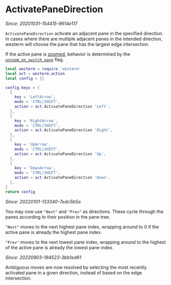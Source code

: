# ActivatePaneDirection

*Since: 20201031-154415-9614e117*

`ActivatePaneDirection` activate an adjacent pane in the specified direction.
In cases where there are multiple adjacent panes in the intended direction,
wezterm will choose the pane that has the largest edge intersection.

If the active pane is [zoomed](TogglePaneZoomState.md), behavior is determined
by the [`unzoom_on_switch_pane`](../config/unzoom_on_switch_pane.md) flag. 

```lua
local wezterm = require 'wezterm'
local act = wezterm.action
local config = {}

config.keys = {
  {
    key = 'LeftArrow',
    mods = 'CTRL|SHIFT',
    action = act.ActivatePaneDirection 'Left',
  },
  {
    key = 'RightArrow',
    mods = 'CTRL|SHIFT',
    action = act.ActivatePaneDirection 'Right',
  },
  {
    key = 'UpArrow',
    mods = 'CTRL|SHIFT',
    action = act.ActivatePaneDirection 'Up',
  },
  {
    key = 'DownArrow',
    mods = 'CTRL|SHIFT',
    action = act.ActivatePaneDirection 'Down',
  },
}
return config
```

*Since: 20220101-133340-7edc5b5a*

You may now use `"Next"` and `"Prev"` as directions.  These cycle
through the panes according to their position in the pane tree.

`"Next"` moves to the next highest pane index, wrapping around to 0
if the active pane is already the highest pane index.

`"Prev"` moves to the next lowest pane index, wrapping around to
the highest of the active pane is already the lowest pane index.

*Since: 20220903-194523-3bb1ed61*

Ambiguous moves are now resolved by selecting the most recently activated pane
in a given direction, instead of based on the edge intersection.

